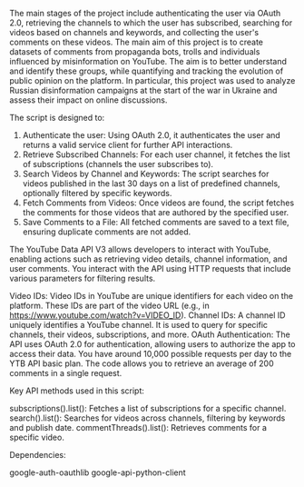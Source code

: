 The main stages of the project include authenticating the user via OAuth 2.0, retrieving the channels to which the user has subscribed, searching for videos based on channels and keywords, and collecting the user's comments on these videos. The main aim of this project is to create datasets of comments from propaganda bots, trolls and individuals influenced by misinformation on YouTube. The aim is to better understand and identify these groups, while quantifying and tracking the evolution of public opinion on the platform. In particular, this project was used to analyze Russian disinformation campaigns at the start of the war in Ukraine and assess their impact on online discussions.

The script is designed to:

  1) Authenticate the user: Using OAuth 2.0, it authenticates the user and returns a valid service client for further API interactions.
  2) Retrieve Subscribed Channels: For each user channel, it fetches the list of subscriptions (channels the user subscribes to).
  3) Search Videos by Channel and Keywords: The script searches for videos published in the last 30 days on a list of predefined channels, optionally filtered by specific keywords.
  4) Fetch Comments from Videos: Once videos are found, the script fetches the comments for those videos that are authored by the specified user.
  5) Save Comments to a File: All fetched comments are saved to a text file, ensuring duplicate comments are not added.

The YouTube Data API V3 allows developers to interact with YouTube, enabling actions such as retrieving video details, 
channel information, and user comments. You interact with the API using HTTP requests that include various parameters for filtering results.

  Video IDs: Video IDs in YouTube are unique identifiers for each video on the platform. These IDs are part of the video URL (e.g., in https://www.youtube.com/watch?v=VIDEO_ID).
  Channel IDs: A channel ID uniquely identifies a YouTube channel. It is used to query for specific channels, their videos, subscriptions, and more.
  OAuth Authentication: The API uses OAuth 2.0 for authentication, allowing users to authorize the app to access their data.
  You have around 10,000 possible requests per day to the YTB API basic plan. The code allows you to retrieve an average of 200 comments in a single request.

Key API methods used in this script:

  subscriptions().list(): Fetches a list of subscriptions for a specific channel.
  search().list(): Searches for videos across channels, filtering by keywords and publish date.
  commentThreads().list(): Retrieves comments for a specific video.

Dependencies:

  google-auth-oauthlib
  google-api-python-client


